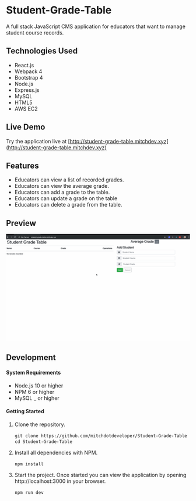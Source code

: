# Student-Grade-Table

A full stack JavaScript CMS application for educators that want to manage student course records.

## Technologies Used

- React.js
- Webpack 4
- Bootstrap 4
- Node.js
- Express.js
- MySQL
- HTML5
- AWS EC2

## Live Demo

Try the application live at [http://student-grade-table.mitchdev.xyz](http://student-grade-table.mitchdev.xyz)

## Features

- Educators can view a list of recorded grades.
- Educators can view the average grade.
- Educators can add a grade to the table.
- Educators can update a grade on the table
- Educators can delete a grade from the table.

## Preview

![Student-Grade-Table](Student-Grade-Table.gif)

## Development

#### System Requirements

- Node.js 10 or higher
- NPM 6 or higher
- MySQL _ or higher

#### Getting Started

1. Clone the repository.

    ```shell
    git clone https://github.com/mitchdotdeveloper/Student-Grade-Table
    cd Student-Grade-Table
    ```

1. Install all dependencies with NPM.

    ```shell
    npm install
    ```

1. Start the project. Once started you can view the application by opening http://localhost:3000 in your browser.

    ```shell
    npm run dev
    ```
